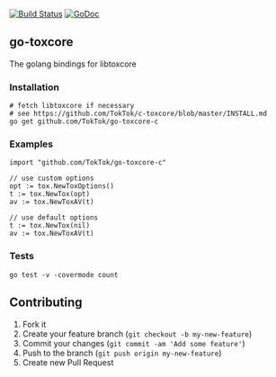 [![Build Status](https://travis-ci.org/TokTok/go-toxcore-c.svg?branch=master)](https://travis-ci.org/TokTok/go-toxcore-c)
[![GoDoc](https://godoc.org/github.com/TokTok/go-toxcore-c?status.svg)](https://godoc.org/github.com/TokTok/go-toxcore-c)

## go-toxcore

The golang bindings for libtoxcore 


### Installation

    # fetch libtoxcore if necessary
    # see https://github.com/TokTok/c-toxcore/blob/master/INSTALL.md
    go get github.com/TokTok/go-toxcore-c


### Examples

    import "github.com/TokTok/go-toxcore-c"

    // use custom options
    opt := tox.NewToxOptions()
    t := tox.NewTox(opt)
    av := tox.NewToxAV(t)
    
    // use default options
    t := tox.NewTox(nil)
    av := tox.NewToxAV(t)

### Tests

    go test -v -covermode count
    

Contributing
------------

1. Fork it
2. Create your feature branch (``git checkout -b my-new-feature``)
3. Commit your changes (``git commit -am 'Add some feature'``)
4. Push to the branch (``git push origin my-new-feature``)
5. Create new Pull Request
